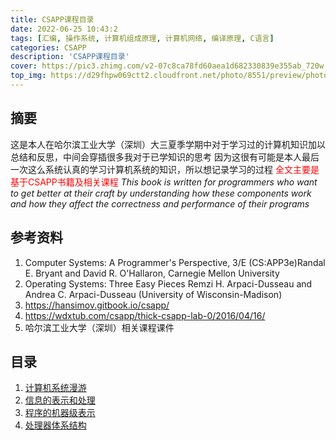 ```yaml
---
title: CSAPP课程目录
date: 2022-06-25 10:43:2
tags: [汇编, 操作系统, 计算机组成原理, 计算机网络, 编译原理, C语言]
categories: CSAPP
description: 'CSAPP课程目录'
cover: https://pic3.zhimg.com/v2-07c8ca78fd60aea1d682330839e355ab_720w.jpg?source=172ae18b
top_img: https://d29fhpw069ctt2.cloudfront.net/photo/8551/preview/photo-1486464138563-f7a5dad81528_npreviews_20d2.jpg
---
```

## 摘要
这是本人在哈尔滨工业大学（深圳）大三夏季学期中对于学习过的计算机知识加以总结和反思，中间会穿插很多我对于已学知识的思考
因为这很有可能是本人最后一次这么系统认真的学习计算机系统的知识，所以想记录学习的过程
<font color="red">全文主要是基于CSAPP书籍及相关课程</font>
*This book is written for programmers who want to get better at their craft by understanding how these components work and how they affect the correctness and performance of their programs*

## 参考资料
1. Computer Systems: A Programmer's Perspective, 3/E (CS:APP3e)Randal E. Bryant and David R. O'Hallaron, Carnegie Mellon University
2. Operating Systems: Three Easy Pieces Remzi H. Arpaci-Dusseau and Andrea C. Arpaci-Dusseau (University of Wisconsin-Madison)
3. https://hansimov.gitbook.io/csapp/
4. https://wdxtub.com/csapp/thick-csapp-lab-0/2016/04/16/
5. 哈尔滨工业大学（深圳）相关课程课件
   
## 目录
1. [计算机系统漫游](https://yg125.github.io/2022/06/25/csapp_1/)
2. [信息的表示和处理](https://yg125.github.io/2022/06/25/csapp_2/)
3. [程序的机器级表示](https://yg125.github.io/2022/06/25/csapp_3/)
4. [处理器体系结构](https://yg125.github.io/2022/07/02/csapp_4/)